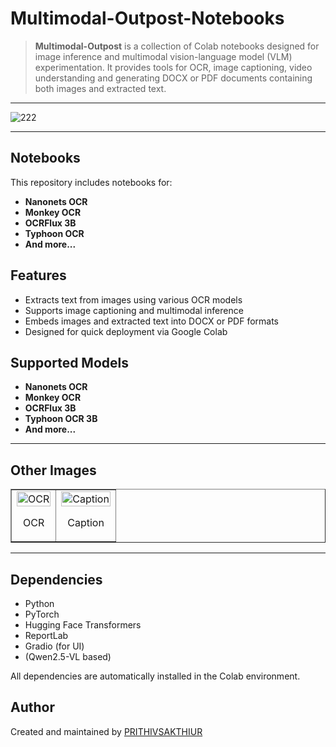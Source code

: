 # **Multimodal-Outpost-Notebooks**

> **Multimodal-Outpost** is a collection of Colab notebooks designed for image inference and multimodal vision-language model (VLM) experimentation. It provides tools for OCR, image captioning, video understanding and generating DOCX or PDF documents containing both images and extracted text.

---

![222](https://github.com/user-attachments/assets/eae0f85d-2963-4edf-96e9-caedfe048c4f)

---

## Notebooks

This repository includes notebooks for:

* **Nanonets OCR**
* **Monkey OCR**
* **OCRFlux 3B**
* **Typhoon OCR**
* **And more...**
  
## Features

* Extracts text from images using various OCR models
* Supports image captioning and multimodal inference
* Embeds images and extracted text into DOCX or PDF formats
* Designed for quick deployment via Google Colab

## Supported Models

* **Nanonets OCR**
* **Monkey OCR**
* **OCRFlux 3B**
* **Typhoon OCR 3B**
* **And more...**
  
---

## Other Images

<table border="1" style="width:100%; table-layout:fixed;">
  <tr>
    <td style="text-align:center;">
      <img src="https://github.com/user-attachments/assets/88429981-84d0-40b2-8d99-546c439d36f3" alt="OCR" width="100%">
      <p>OCR</p>
    </td>
    <td style="text-align:center;">
      <img src="https://github.com/user-attachments/assets/bb6bfbb5-3313-47c5-988e-47083531e398" alt="Caption" width="100%">
      <p>Caption</p>
    </td>
  </tr>
</table>

---

## Dependencies

* Python
* PyTorch
* Hugging Face Transformers
* ReportLab
* Gradio (for UI)
* (Qwen2.5-VL based)

All dependencies are automatically installed in the Colab environment.

## Author

Created and maintained by [PRITHIVSAKTHIUR](https://github.com/PRITHIVSAKTHIUR)
